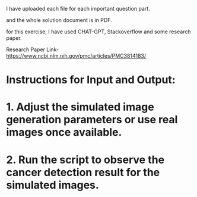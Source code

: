 I have uploaded each file for each important question part.

and the whole solution document is in PDF.


for this exercise, I have used CHAT-GPT, Stackoverflow and some research paper.

Research Paper Link- https://www.ncbi.nlm.nih.gov/pmc/articles/PMC3814183/


# Instructions for Input and Output:
# 1. Adjust the simulated image generation parameters or use real images once available.
# 2. Run the script to observe the cancer detection result for the simulated images.
